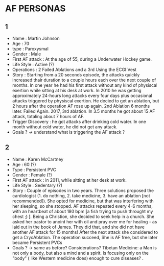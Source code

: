 # AF PERSONAS

## 1
- Name : Martin Johnson
- Age : 70
- type : Paroxysmal
- Gender : Male
- First AF attack : At the age of 55, during a Underwater Hockey game.
- Life Style : Active (?)
- Operations : 2 Failed Ablations and a 3rd Using the ECGI Vest
- Story : Starting from a 20 seconds episode, the attacks quickly increased thair duration to a couple hours each over the next couple of months. In one year he had his first attack without any kind of physiscal exertion while sitting at his desk at work. In 2010 he was getting approximately 24-hours long attacks every four days plus occasional attacks triggered by physiscal exertion. He decied to get an ablation, but 2 hours after the operation AF rose up again. 2nd Ablation 6 months later. Failed Again.
2017, 3rd ablation. In 3.5 months he got about 15 AF attack, totaling about 7 hours of AF. 
- Trigger Discovery : he got attacks after drinking cold water. In one month without cold water, he did not get any attack.
- Goals ? -> understand what is triggering the AF attack ?

## 2
- Name : Karen McCartney
- Age : 60 (?)
- Type : Persistent PVC
- Gender : Female (?)
- First AF attack : in 2011, while sitting at her desk at work.
- Life Style : Sedentary (?)
- Story : Couple of episodes in two years. Three solutions proposed the cardiologist (1. do nothing, 2. take medicine, 3. have an ablation [not recommended]). She opted for medicine, but that was interfering with her sleeping, so she stopped. AF attacks repeated every 4-6 months, with an heartbeat of about 180 bpm [a fish trying to push throught my chest ;) ]. Being a Christion, she decided to seek help in a church. She asked her pastor to anoint her with oil and pray over me for healing - as laid out in the book of James. They did that, and she did not have another AF attack for 15 months! After the next attack she considered to get a CryoAblation. The operation succeed, She is AF free, but she later became Persistent PVCs
- Goals ? -> same as before?
Considerations? Tibetan Medicine: a Man is not only a body, but also a mind and a spirit. Is focusing only on the "body" ( like Western medicine does) enough to cure diseases? . 

